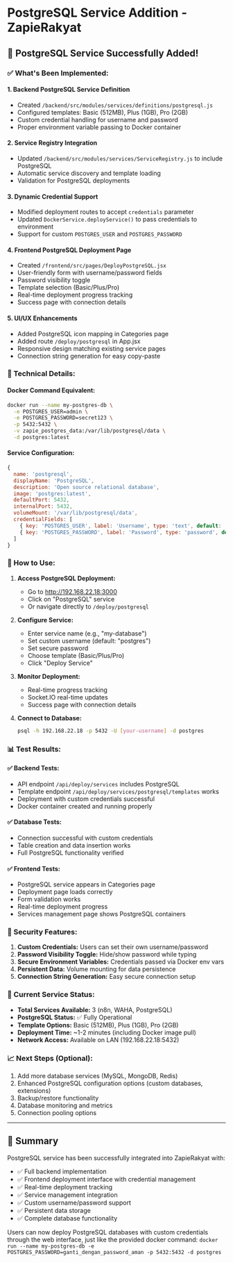 # PostgreSQL Service Addition - ZapieRakyat

## 🎉 PostgreSQL Service Successfully Added!

### ✅ What's Been Implemented:

#### 1. **Backend PostgreSQL Service Definition**
- Created `/backend/src/modules/services/definitions/postgresql.js`
- Configured templates: Basic (512MB), Plus (1GB), Pro (2GB)
- Custom credential handling for username and password
- Proper environment variable passing to Docker container

#### 2. **Service Registry Integration**
- Updated `/backend/src/modules/services/ServiceRegistry.js` to include PostgreSQL
- Automatic service discovery and template loading
- Validation for PostgreSQL deployments

#### 3. **Dynamic Credential Support**
- Modified deployment routes to accept `credentials` parameter
- Updated `DockerService.deployService()` to pass credentials to environment
- Support for custom `POSTGRES_USER` and `POSTGRES_PASSWORD`

#### 4. **Frontend PostgreSQL Deployment Page**
- Created `/frontend/src/pages/DeployPostgreSQL.jsx`
- User-friendly form with username/password fields
- Password visibility toggle
- Template selection (Basic/Plus/Pro)
- Real-time deployment progress tracking
- Success page with connection details

#### 5. **UI/UX Enhancements**
- Added PostgreSQL icon mapping in Categories page
- Added route `/deploy/postgresql` in App.jsx
- Responsive design matching existing service pages
- Connection string generation for easy copy-paste

### 🔧 Technical Details:

#### Docker Command Equivalent:
```bash
docker run --name my-postgres-db \
  -e POSTGRES_USER=admin \
  -e POSTGRES_PASSWORD=secret123 \
  -p 5432:5432 \
  -v zapie_postgres_data:/var/lib/postgresql/data \
  -d postgres:latest
```

#### Service Configuration:
```javascript
{
  name: 'postgresql',
  displayName: 'PostgreSQL',
  description: 'Open source relational database',
  image: 'postgres:latest',
  defaultPort: 5432,
  internalPort: 5432,
  volumeMount: '/var/lib/postgresql/data',
  credentialFields: [
    { key: 'POSTGRES_USER', label: 'Username', type: 'text', default: 'postgres' },
    { key: 'POSTGRES_PASSWORD', label: 'Password', type: 'password', default: 'postgres' }
  ]
}
```

### 🚀 How to Use:

1. **Access PostgreSQL Deployment:**
   - Go to http://192.168.22.18:3000
   - Click on "PostgreSQL" service
   - Or navigate directly to `/deploy/postgresql`

2. **Configure Service:**
   - Enter service name (e.g., "my-database")
   - Set custom username (default: "postgres")
   - Set secure password
   - Choose template (Basic/Plus/Pro)
   - Click "Deploy Service"

3. **Monitor Deployment:**
   - Real-time progress tracking
   - Socket.IO real-time updates
   - Success page with connection details

4. **Connect to Database:**
   ```bash
   psql -h 192.168.22.18 -p 5432 -U [your-username] -d postgres
   ```

### 📊 Test Results:

#### ✅ Backend Tests:
- API endpoint `/api/deploy/services` includes PostgreSQL
- Template endpoint `/api/deploy/services/postgresql/templates` works
- Deployment with custom credentials successful
- Docker container created and running properly

#### ✅ Database Tests:
- Connection successful with custom credentials
- Table creation and data insertion works
- Full PostgreSQL functionality verified

#### ✅ Frontend Tests:
- PostgreSQL service appears in Categories page
- Deployment page loads correctly
- Form validation works
- Real-time deployment progress
- Services management page shows PostgreSQL containers

### 🔐 Security Features:

1. **Custom Credentials:** Users can set their own username/password
2. **Password Visibility Toggle:** Hide/show password while typing
3. **Secure Environment Variables:** Credentials passed via Docker env vars
4. **Persistent Data:** Volume mounting for data persistence
5. **Connection String Generation:** Easy secure connection setup

### 🌟 Current Service Status:

- **Total Services Available:** 3 (n8n, WAHA, PostgreSQL)
- **PostgreSQL Status:** ✅ Fully Operational
- **Template Options:** Basic (512MB), Plus (1GB), Pro (2GB)
- **Deployment Time:** ~1-2 minutes (including Docker image pull)
- **Network Access:** Available on LAN (192.168.22.18:5432)

### 📈 Next Steps (Optional):

1. Add more database services (MySQL, MongoDB, Redis)
2. Enhanced PostgreSQL configuration options (custom databases, extensions)
3. Backup/restore functionality
4. Database monitoring and metrics
5. Connection pooling options

---

## 🎯 Summary

PostgreSQL service has been successfully integrated into ZapieRakyat with:
- ✅ Full backend implementation
- ✅ Frontend deployment interface with credential management
- ✅ Real-time deployment tracking
- ✅ Service management integration
- ✅ Custom username/password support
- ✅ Persistent data storage
- ✅ Complete database functionality

Users can now deploy PostgreSQL databases with custom credentials through the web interface, just like the provided docker command: `docker run --name my-postgres-db -e POSTGRES_PASSWORD=ganti_dengan_password_aman -p 5432:5432 -d postgres`

